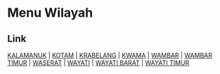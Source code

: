 # Menu Wilayah

## Link

[KALAMANUK](https://github.com/gigit-pemilu/pemilu-2024-92-papua-barat/tree/main/pileg-dpr/hitung-suara/sub/92-papua-barat/sub/03-fak-fak/sub/12-fakfak-timur-tengah/sub/2005-kalamanuk)
 | 
[KOTAM](https://github.com/gigit-pemilu/pemilu-2024-92-papua-barat/tree/main/pileg-dpr/hitung-suara/sub/92-papua-barat/sub/03-fak-fak/sub/12-fakfak-timur-tengah/sub/2003-kotam)
 | 
[KRABELANG](https://github.com/gigit-pemilu/pemilu-2024-92-papua-barat/tree/main/pileg-dpr/hitung-suara/sub/92-papua-barat/sub/03-fak-fak/sub/12-fakfak-timur-tengah/sub/2009-krabelang)
 | 
[KWAMA](https://github.com/gigit-pemilu/pemilu-2024-92-papua-barat/tree/main/pileg-dpr/hitung-suara/sub/92-papua-barat/sub/03-fak-fak/sub/12-fakfak-timur-tengah/sub/2004-kwama)
 | 
[WAMBAR](https://github.com/gigit-pemilu/pemilu-2024-92-papua-barat/tree/main/pileg-dpr/hitung-suara/sub/92-papua-barat/sub/03-fak-fak/sub/12-fakfak-timur-tengah/sub/2002-wambar)
 | 
[WAMBAR TIMUR](https://github.com/gigit-pemilu/pemilu-2024-92-papua-barat/tree/main/pileg-dpr/hitung-suara/sub/92-papua-barat/sub/03-fak-fak/sub/12-fakfak-timur-tengah/sub/2010-wambar-timur)
 | 
[WASERAT](https://github.com/gigit-pemilu/pemilu-2024-92-papua-barat/tree/main/pileg-dpr/hitung-suara/sub/92-papua-barat/sub/03-fak-fak/sub/12-fakfak-timur-tengah/sub/2001-waserat)
 | 
[WAYATI](https://github.com/gigit-pemilu/pemilu-2024-92-papua-barat/tree/main/pileg-dpr/hitung-suara/sub/92-papua-barat/sub/03-fak-fak/sub/12-fakfak-timur-tengah/sub/2007-wayati)
 | 
[WAYATI BARAT](https://github.com/gigit-pemilu/pemilu-2024-92-papua-barat/tree/main/pileg-dpr/hitung-suara/sub/92-papua-barat/sub/03-fak-fak/sub/12-fakfak-timur-tengah/sub/2008-wayati-barat)
 | 
[WAYATI TIMUR](https://github.com/gigit-pemilu/pemilu-2024-92-papua-barat/tree/main/pileg-dpr/hitung-suara/sub/92-papua-barat/sub/03-fak-fak/sub/12-fakfak-timur-tengah/sub/2006-wayati-timur)

